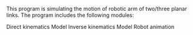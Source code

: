 This program is simulating the motion of robotic arm of two/three planar links.
The program includes the following modules:


Direct kinematics Model
Inverse kinematics Model
Robot animation
